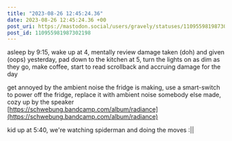 ```yaml
---
title: "2023-08-26 12:45:24.36"
date: 2023-08-26 12:45:24.36 +00
post_uri: https://mastodon.social/users/gravely/statuses/110955981987302198
post_id: 110955981987302198
---
```

asleep by 9:15, wake up at 4, mentally review damage taken (doh) and given (oops) yesterday, pad down to the kitchen at 5, turn the lights on as dim as they go, make coffee, start to read scrollback and accruing damage for the day

get annoyed by the ambient noise the fridge is making, use a smart-switch to power off the fridge, replace it with ambient noise somebody else made, cozy up by the speaker [https://schwebung.bandcamp.com/album/radiance](https://schwebung.bandcamp.com/album/radiance)

kid up at 5:40, we're watching spiderman and doing the moves :||


